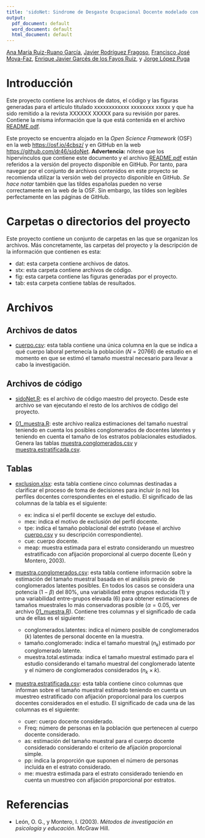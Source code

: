 ```yaml
---
title: 'sidoNet: Sindrome de Desgaste Ocupacional Docente modelado con grafos'
output:
  pdf_document: default
  word_document: default
  html_document: default
---
```


[Ana María Ruiz-Ruano García](https://orcid.org/0000-0002-7260-0588), [Javier Rodríguez Fragoso](https://www.psicofrago.com/), [Francisco José Moya-Faz](https://orcid.org/0000-0002-5832-4900), [Enrique Javier Garcés de los Fayos Ruiz](https://orcid.org/0000-0002-9850-1385), y [Jorge López Puga](https://orcid.org/0000-0003-0693-0092)

# Introducción

Este proyecto contiene los archivos de datos, el código y las figuras generadas para el artículo titulado xxxxxxxxxxxx xxxxxxxx xxxxx y que ha sido remitido a la revista XXXXXX XXXXX para su revisión por pares. Contiene la misma información que la que está contenida en el archivo [README.pdf](README.pdf).

Este proyecto se encuentra alojado en la *Open Science Framework* (OSF) en la web https://osf.io/4cbsz/ y en GitHub en la web https://github.com/dr46/sidoNet. **Advertencia:** nótese que los hipervínculos que contiene este documento y el archivo [README.pdf](README.pdf) están referidos a la versión del proyecto disponible en GitHub. Por tanto, para navegar por el conjunto de archivos contenidos en este proyecto se recomienda utilizar la versión web del proyecto disponible en GitHub. *Se hace notar* también que las tildes españolas pueden no verse correctamente en la web de la OSF. Sin embargo, las tildes son legibles perfectamente en las páginas de GitHub.

# Carpetas o directorios del proyecto

Este proyecto contiene un conjunto de carpetas en las que se organizan los archivos. Más concretamente, las carpetas del proyecto y la descripción de la información que contienen es esta:

-   dat: esta carpeta contiene archivos de datos.
-   stx: esta carpeta contiene archivos de código.
-   fig: esta carpeta contiene las figuras generadas por el proyecto.
-   tab: esta carpeta contiene tablas de resultados.

# Archivos

## Archivos de datos

- [cuerpo.csv](dat/cuerpo.csv): esta tabla contiene una única columna en la que se indica a qué cuerpo laboral pertenecía la población (*N* = 20766) de estudio en el momento en que se estimó el tamaño muestral necesario para llevar a cabo la investigación.

## Archivos de código

-   [sidoNet.R](sidoNet.R): es el archivo de código maestro del proyecto. Desde este archivo se van ejecutando el resto de los archivos de código del proyecto.

- [01_muestra.R](stx/01_muestra.R): este archivo realiza estimaciones del tamaño nuestral teniendo en cuenta los posibles conglomerados de docentes latentes y teniendo en cuenta el tamaño de los estratos poblacionales estudiados. Genera las tablas [muestra.conglomerados.csv](tab/muestra.conglomerados.csv) y [muestra.estratificada.csv](tab/muestra.estratificada.csv).


## Tablas

- [exclusion.xlsx](tab/exclusion.xlsx): esta tabla contiene cinco columnas destinadas a clarificar el proceso de toma de decisiones para incluir (o no) los perfiles docentes correspondientes en el estudio. El significado de las columnas de la tabla es el siguiente:

  - ex: indica si el perfil docente se excluye del estudio.	
  - mex: indica el motivo de exclusión del perfil docente.
  - tpe: indica el tamaño poblacional del estrato (véase el archivo [cuerpo.csv](dat/cuerpo.csv) y su descripción correspondiente). 
  - cue: cuerpo docente.	
  - meap: muestra estimada para el estrato considerando un muestreo estratificado con afijación proporcional al cuerpo docente (León y Montero, 2003).

- [muestra.conglomerados.csv](tab/muestra.conglomerados.csv): esta tabla contiene información sobre la estimación del tamaño muestral basada en el análisis previo de conglomerados latentes posibles. En todos los casos se considera una potencia ($1-\beta$) del 80%, una variabilidad entre grupos reducida (1) y una variabilidad entre-grupos elevada (6) para obtener estimaciones de tamaños muestrales lo más conservadoras posible ($\alpha = 0.05$, ver archivo [01_muestra.R](stx/01_muestra.R)). Contiene tres columnas y el significado de cada una de ellas es el siguiente:

  - conglomerados.latentes: indica el número posible de conglomerados ($k$) latentes de personal docente en la muestra.
  - tamaño.conglomerado: indica el tamaño muestral ($n_k$) estimado por conglomerado latente.
  - muestra.total.estimada: indica el tamaño muestral estimado para el estudio considerando el tamaño muestral del conglomerado latente y el número de conglomerados considerados ($n_k \times k$).

- [muestra.estratificada.csv](tab/muestra.estratificada.csv): esta tabla contiene cinco columnas que informan sobre el tamaño muestral estimado teniendo en cuenta un muestreo estratificado con afijación proporcional para los cuerpos docentes considerados en el estudio. El significado de cada una de las columnas es el siguiente: 

  - cuer: cuerpo docente considerado.
  - Freq: número de personas en la población que pertenecen al cuerpo docente considerado.
  - as: estimación del tamaño muestral para el cuerpo docente considerado considerando el criterio de afijación proporcional simple.
  - pp: indica la proporción que suponen el número de personas incluida en el estrato considerado.
  - me: muestra estimada para el estrato considerado teniendo en cuenta un muestreo con afijación proporcional por estratos.

# Referencias

- León, O. G., y Montero, I. (2003). *Métodos de investigación en psicología y educación*. McGraw Hill.
